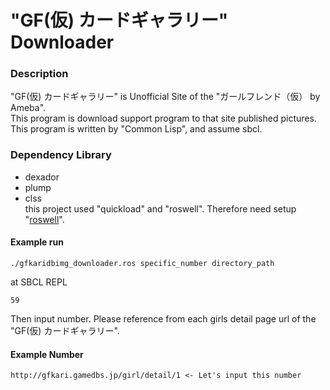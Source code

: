 # "GF(仮) カードギャラリー" Downloader

### Description
"GF(仮) カードギャラリー" is Unofficial Site of the "ガールフレンド（仮） by Ameba".  
This program is download support program to that site published pictures.  
This program is written by "Common Lisp", and assume sbcl.

### Dependency Library
- dexador
- plump
- clss  
this project used "quickload" and "roswell". Therefore need setup "[roswell](https://github.com/roswell/roswell)".  

#### Example run
```
./gfkaridbimg_downloader.ros specific_number directory_path
```

at SBCL REPL  
```
59
```
Then input number. Please reference from each girls detail page url of the "GF(仮) カードギャラリー".  
#### Example Number
```
http://gfkari.gamedbs.jp/girl/detail/1 <- Let's input this number
```
